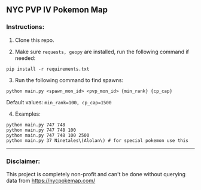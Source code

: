 ## NYC PVP IV Pokemon Map

### Instructions:
1. Clone this repo.

2. Make sure <code>requests, geopy</code> are installed, run the following command if needed:
```commandline
pip install -r requirements.txt
```

3. Run the following command to find spawns:
```commandline
python main.py <spawn_mon_id> <pvp_mon_id> {min_rank} {cp_cap}
```
Default values: <code>min_rank=100, cp_cap=1500</code>

4. Examples:
```commandline
python main.py 747 748
python main.py 747 748 100
python main.py 747 748 100 2500
python main.py 37 Ninetales\(Alolan\) # for special pokemon use this
```

---

### Disclaimer:

This project is completely non-profit and can't be done without querying data from https://nycpokemap.com/
